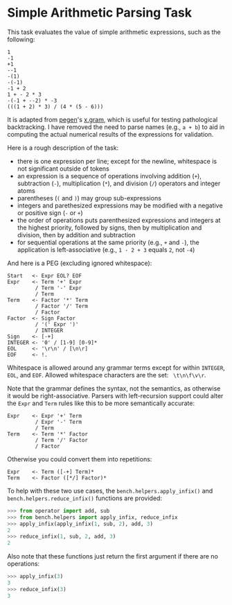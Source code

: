 
# Simple Arithmetic Parsing Task

This task evaluates the value of simple arithmetic expressions, such
as the following:

	1
	-1
	+1
	--1
	-(1)
	-(-1)
    -1 + 2
    1 + - 2 * 3
    -(-1 + --2) * -3
    (((1 + 2) * 3) / (4 * (5 - 6)))

It is adapted from [pegen](https://github.com/gvanrossum/pegen/)'s
[x.gram](https://github.com/gvanrossum/pegen/blob/master/data/x.gram),
which is useful for testing pathological backtracking. I have removed
the need to parse names (e.g., `a + b`) to aid in computing the actual
numerical results of the expressions for validation.

Here is a rough description of the task:

- there is one expression per line; except for the newline, whitespace
  is not significant outside of tokens
- an expression is a sequence of operations involving addition (`+`),
  subtraction (`-`), multiplication (`*`), and division (`/`)
  operators and integer atoms
- parentheses (`(` and `)`) may group sub-expressions
- integers and parethesized expressions may be modified with a
  negative or positive sign (`-` or `+`)
- the order of operations puts parenthesized expressions and integers
  at the highest priority, followed by signs, then by multiplication
  and division, then by addition and subtraction
- for sequential operations at the same priority (e.g., `+` and `-`),
  the application is left-associative (e.g., `1 - 2 + 3` equals `2`,
  not `-4`)

And here is a PEG (excluding ignored whitespace):

```
Start   <- Expr EOL? EOF
Expr    <- Term '+' Expr
         / Term '-' Expr
         / Term
Term    <- Factor '*' Term
         / Factor '/' Term
         / Factor
Factor  <- Sign Factor
         / '(' Expr ')'
		 / INTEGER
Sign    <- [-+]
INTEGER <- '0' / [1-9] [0-9]*
EOL     <- '\r\n' / [\n\r]
EOF     <- !.
```

Whitespace is allowed around any grammar terms except for within
`INTEGER`, `EOL`, and `EOF`. Allowed whitespace characters are the
set: ` \t\n\f\v\r`.

Note that the grammar defines the syntax, not the semantics, as
otherwise it would be right-associative. Parsers with left-recursion
support could alter the `Expr` and `Term` rules like this to be more
semantically accurate:

```
Expr    <- Expr '+' Term
         / Expr '-' Term
         / Term
Term    <- Term '*' Factor
         / Term '/' Factor
         / Factor
```

Otherwise you could convert them into repetitions:

```
Expr    <- Term ([-+] Term)*
Term    <- Factor ([*/] Factor)*
```

To help with these two use cases, the `bench.helpers.apply_infix()`
and `bench.helpers.reduce_infix()` functions are provided:

```python
>>> from operator import add, sub
>>> from bench.helpers import apply_infix, reduce_infix
>>> apply_infix(apply_infix(1, sub, 2), add, 3)
2
>>> reduce_infix(1, sub, 2, add, 3)
2
```

Also note that these functions just return the first argument if there
are no operations:

```python
>>> apply_infix(3)
3
>>> reduce_infix(3)
3
```
